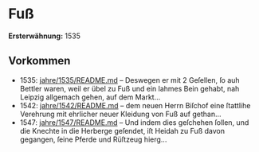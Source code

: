 # Fuß

**Ersterwähnung:** 1535

## Vorkommen
- 1535: [jahre/1535/README.md](../jahre/1535/README.md) – Deswegen er mit 2 Geſellen, ſo auh Bettler waren, weil
er übel zu Fuß und ein lahmes Bein gehabt, nah Leipzig
allgemach gehen, auf dem Markt...
- 1542: [jahre/1542/README.md](../jahre/1542/README.md) – dem neuen
Herrn Biſchof eine ſtattlihe Verehrung mit ehrlicher neuer
Kleidung von Fuß auf gethan...
- 1547: [jahre/1547/README.md](../jahre/1547/README.md) – Und indem dies
geſchehen ſollen, und die Knechte in die Herberge geſendet,
iſt Heidah zu Fuß davon gegangen, ſeine Pferde und
Rüſtzeug hierg...
